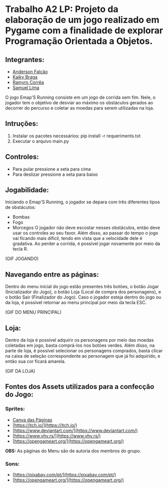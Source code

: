 # Trabalho A2 LP: Projeto da elaboração de um jogo realizado em Pygame com a finalidade de explorar Programação Orientada a Objetos.

## Integrantes:
- [Anderson Falcão](https://github.com/falcaoanderson)
- [Kaiky Braga](https://github.com/kaikybraga)
- [Ramyro Corrêa](https://github.com/rcorreaa)
- [Samuel Lima](https://github.com/samucaaaaaa)

O jogo Emap'S Running consiste em um jogo de corrida sem fim. Nele, o jogador tem o objetivo de desviar ao máximo os obstáculos gerados ao decorrer do percurso e coletar as moedas para serem utilizadas na loja.

## Intruções:
1. Instalar os pacotes necessários: pip install -r requeriments.txt
2. Executar o arquivo main.py

## Controles:
- Para pular pressione a seta para cima
- Para deslizar pressione a seta para baixo

## Jogabilidade:
Iniciando o Emap'S Running, o jogador se depara com três diferentes tipos de obstáculos:
- Bombas
- Fogo
- Morcegos
O jogador não deve escostar nesses obstáculos, então deve usar os controles ao seu favor. Além disso, ao passar do tempo o jogo vai ficando mais difícil, tendo em vista que a velocidade dele é gradativa. Ao perder a corrida, é possível jogar novamente por meio da tecla R.

(GIF JOGANDO)

## Navegando entre as páginas:
Dentro do menu inicial do jogo estão presentes três botões, o botão Jogar (Inicializador do Jogo), o botão Loja (Local de compra dos personagens), e o botão Sair (Finalizador do Jogo). Caso o jogador esteja dentro do jogo ou da loja, é possível retornar ao menu principal por meio da tecla ESC.

(GIF DO MENU PRINCIPAL)

## Loja:
Dentro da loja é possível adquirir os personagens por meio das moedas coletadas em jogo, basta comprá-los nos botões verdes. Além disso, na parte de loja, é possível selecionar os personagens comprados, basta clicar na caixa de seleção correspondente ao personagem que já foi adquirido, e então sua cor ficará amarela.

(GIF DA LOJA)

## Fontes dos Assets utilizados para a confecção do Jogo:
### Sprites:
- [Canva das Páginas](https://www.canva.com/design/DAF2JdFXhp8/JgDLtnD9ElvoRKzK5LV2Jg/edit?utm_content=DAF2JdFXhp8&utm_campaign=designshare&utm_medium=link2&utm_source=sharebutton)
- [https://itch.io/](https://itch.io/)
- [https://www.deviantart.com/](https://www.deviantart.com/)
- [https://www.vhv.rs/](https://www.vhv.rs/)
- [https://opengameart.org/](https://opengameart.org/)

**OBS:** As páginas do Menu são de autoria dos membros do grupo.
  
### Sons:
- [https://pixabay.com/pt/](https://pixabay.com/pt/)
- [https://opengameart.org/](https://opengameart.org/)
